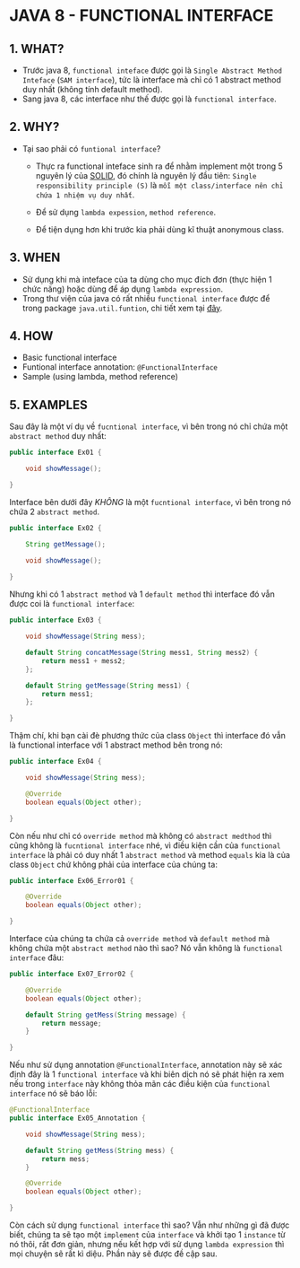 # JAVA 8 - FUNCTIONAL INTERFACE


## 1. WHAT?
- Trước java 8, `functional inteface` được gọi là `Single Abstract Method Inteface` (`SAM interface`),
tức là interface mà chỉ có 1 abstract method duy nhất (không tính default method).
- Sang java 8, các interface như thế được gọi là `functional interface`.

## 2. WHY?
- Tại sao phải có `funtional interface`?

    - Thực ra functional inteface sinh ra để nhằm implement một trong 5 nguyên lý của [SOLID](https://toidicodedao.com/2015/03/24/solid-la-gi-ap-dung-cac-nguyen-ly-solid-de-tro-thanh-lap-trinh-vien-code-cung/), đó chính là nguyên lý đầu tiên: `Single responsibility principle (S)` là `mỗi một class/interface nên chỉ chứa 1 nhiệm vụ duy nhất`.

    - Để sử dụng `lambda expession`, `method reference`.

    - Để tiện dụng hơn khi trước kia phải dùng kĩ thuật anonymous class.

## 3. WHEN

-	Sử dụng khi mà inteface của ta dùng cho mục đích đơn (thực hiện 1 chức năng) hoặc dùng để áp dụng `lambda expression`.
-	Trong thư viện của java có rất nhiều `functional interface` được để trong package `java.util.funtion`, chi tiết xem tại [đây](https://docs.oracle.com/javase/8/docs/api/java/util/function/package-summary.html).

## 4. HOW

-	Basic functional interface
-	Funtional interface annotation: `@FunctionalInterface`
-	Sample (using lambda, method reference)

## 5. EXAMPLES

Sau đây là một ví dụ về `fucntional interface`, vì bên trong nó chỉ chứa một `abstract method` duy nhất:
```java
public interface Ex01 {

	void showMessage();

}
```
Interface bên dưới đây *KHÔNG* là một `fucntional interface`, vì bên trong nó chứa 2 `abstract method`.


```java
public interface Ex02 {

	String getMessage();

	void showMessage();
	
}
```

Nhưng khi có 1 `abstract method` và 1 `default method` thì interface đó vẫn được coi là `functional interface`:
```java
public interface Ex03 {

	void showMessage(String mess);

	default String concatMessage(String mess1, String mess2) {
		return mess1 + mess2;
	};

	default String getMessage(String mess1) {
		return mess1;
	};

}
```

Thậm chí, khi bạn cài đè phương thức của class `Object` thì interface đó vẫn là functional interface với 1 abstract method bên trong nó:
```java
public interface Ex04 {

	void showMessage(String mess);

	@Override
	boolean equals(Object other);

}
```

Còn nếu như chỉ có `override method` mà không có `abstract medthod` thì cũng không là `fucntional interface` nhé, vì điều kiện cần của `functional interface` là phải có duy nhất 1 `abstract method` và method `equals` kia là của class `Object` chứ không phải của interface của chúng ta:
```java
public interface Ex06_Error01 {

	@Override
	boolean equals(Object other);

}
```

Interface của chúng ta chứa cả `override method` và `default method` mà không chứa một `abstract method` nào thì sao? Nó vẫn không là `functional interface` đâu:
```java
public interface Ex07_Error02 {

	@Override
	boolean equals(Object other);

	default String getMess(String message) {
		return message;
	}

}
```

Nếu như sử dụng annotation `@FunctionalInterface`, annotation này sẽ xác định đây là 1 `functional interface` và khi biên dịch nó sẽ phát hiện ra xem nếu trong `interface` này không thỏa mãn các điều  kiện của `functional interface` nó sẽ báo lỗi:
```java
@FunctionalInterface
public interface Ex05_Annotation {

	void showMessage(String mess);

	default String getMess(String mess) {
		return mess;
	}

	@Override
	boolean equals(Object other);

}
```

Còn cách sử dụng `functional interface` thì sao? Vẫn như những gì đã được biết, chúng ta sẽ tạo một `implement` của `interface` và khởi tạo 1 `instance` từ nó thôi, rất đơn giản, nhưng nếu kết hợp với sử dụng `lambda expression` thì mọi chuyện sẽ rất kì diệu. Phần này sẽ được đề cập sau.